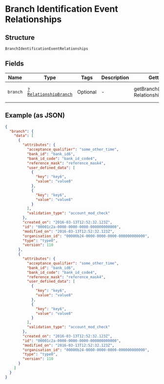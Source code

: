 
# Branch Identification Event Relationships

## Structure

`BranchIdentificationEventRelationships`

## Fields

| Name | Type | Tags | Description | Getter | Setter |
|  --- | --- | --- | --- | --- | --- |
| `branch` | [`?RelationshipBranch`](../../doc/models/relationship-branch.md) | Optional | - | getBranch(): ?RelationshipBranch | setBranch(?RelationshipBranch branch): void |

## Example (as JSON)

```json
{
  "branch": {
    "data": [
      {
        "attributes": {
          "acceptance_qualifier": "some_other_time",
          "bank_id": "bank_id6",
          "bank_id_code": "bank_id_code4",
          "reference_mask": "reference_mask4",
          "user_defined_data": [
            {
              "key": "key6",
              "value": "value8"
            },
            {
              "key": "key6",
              "value": "value8"
            }
          ],
          "validation_type": "account_mod_check"
        },
        "created_on": "2016-03-13T12:52:32.123Z",
        "id": "00001c2a-0000-0000-0000-000000000000",
        "modified_on": "2016-03-13T12:52:32.123Z",
        "organisation_id": "00000b24-0000-0000-0000-000000000000",
        "type": "type0",
        "version": 110
      },
      {
        "attributes": {
          "acceptance_qualifier": "some_other_time",
          "bank_id": "bank_id6",
          "bank_id_code": "bank_id_code4",
          "reference_mask": "reference_mask4",
          "user_defined_data": [
            {
              "key": "key6",
              "value": "value8"
            },
            {
              "key": "key6",
              "value": "value8"
            }
          ],
          "validation_type": "account_mod_check"
        },
        "created_on": "2016-03-13T12:52:32.123Z",
        "id": "00001c2a-0000-0000-0000-000000000000",
        "modified_on": "2016-03-13T12:52:32.123Z",
        "organisation_id": "00000b24-0000-0000-0000-000000000000",
        "type": "type0",
        "version": 110
      }
    ]
  }
}
```

